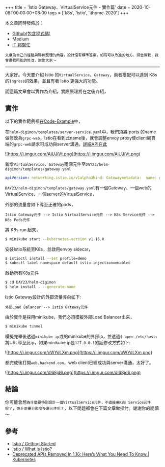+++
title = 'Istio Gateway、VirtualService元件 - 實作篇'
date = 2020-10-08T00:00:00+08:00
tags = ['k8s', 'istio', 'ithome-2020']
+++

本文章同時發佈於：

- [Github(包含程式碼)](https://github.com/superj80820/2020-ithelp-contest/blob/master/DAY23)
- Medium
- [iT
邦幫忙](https://ithelp.ithome.com.tw/articles/10250134)

```
文章為自己的經驗與夥伴整理的內容，設計沒有標準答案，如有可以改進的地方，請告訴我，我會盡我所能的修改，謝謝大家～
```

---

大家好。今天要介紹 Istio
的`VirtualService`、`Gateway`，兩者搭配可以達到
K8s 的`Ingress`的效果，並且有著 Istio 更強大的功能。

而這篇文章會以實作為介紹，實際原理將在之後介紹，

## 實作

以下的實作範例都在[Code-Example](https://github.com/superj80820/2020-ithelp-contest)中，

在`helm-digimon/templates/server-service.yaml`中，我們須將
ports
的name做修改為`grpc-web`，Istio在看到此name後，就會調整envoy
proxy使client網頁端的`grpc-web`請求可成功與server溝通。[詳細API在此](https://istio.io/latest/docs/ops/configuration/traffic-management/protocol-selection/)

![https://i.imgur.com/AiUJiVt.png](https://i.imgur.com/AiUJiVt.png)

新增`VirtualService`、`Gateway`兩個元件至`DAY23/helm-digimon/templates/gateway.yaml`

```yaml
apiVersion: networking.istio.io/v1alpha3kind: Gatewaymetadata:  name: gatewayspec:  selector:    istio: ingressgateway  servers:    - port:        number: 80        name: http        protocol: HTTP      hosts:        - "*.backend.com"---apiVersion: networking.istio.io/v1alpha3kind: VirtualServicemetadata:  name: virtual-servicespec:  hosts:    - "api.backend.com"  gateways:    - gateway  http:    - match:        - uri:            prefix: /digimon.Digimon      route:        - destination:            port:              number: 6000            host: server      corsPolicy:        allowOrigins:          - exact: "http://web.backend.com"        allowMethods:          - POST          - GET          - OPTIONS          - PUT          - DELETE        allowHeaders:          - grpc-timeout          - content-type          - keep-alive          - user-agent          - cache-control          - content-type          - content-transfer-encoding          - x-accept-content-transfer-encoding          - x-accept-response-streaming          - x-user-agent          - x-grpc-web        maxAge: 1728s        exposeHeaders:          - grpc-status          - grpc-message        allowCredentials: true---apiVersion: networking.istio.io/v1alpha3kind: VirtualServicemetadata:  name: webspec:  hosts:    - "web.backend.com"  gateways:    - gateway  http:    - match:        - uri:            prefix: /      rewrite:        uri: /      route:        - destination:            port:              number: 8060            host: web
```

`DAY23/helm-digimon/templates/gateway.yaml`有一個Gateway、一個web的VirtualService、一個server的VirtualService，

外部的流量會如下導至正確的pods，

```
Istio Gateway元件 --> Istio VirtualService元件 --> K8s Service元件 --> K8s Pods元件
```

將 K8s run 起來，

```bash
$ minikube start --kubernetes-version v1.16.0
```

安裝Istio系統至K8s，並啟用envoy sidecar，

```bash
$ istioctl install --set profile=demo
$ kubectl label namespace default istio-injection=enabled
```

啟動所有K8s元件

```bash
$ cd DAY23/helm-digimon
$ helm install . --generate-name
```

Istio Gateway設計的外部流量導向如下:

```
外部Load Balancer --> Istio Gateway元件
```

由於實作是採用minikube，我們必須模擬外部Load Balancer出來，

```bash
$ minikube tunnel
```

模擬完畢後透過`minikube ip`或的minikube的外部ip，並透過`$ open /etc/hosts`將URL導至此ip，如果minikube
ip是`127.0.0.1`的話修改方式如下:

![https://i.imgur.com/oWYdLXm.png](https://i.imgur.com/oWYdLXm.png)

都完成後打開`web.backend.com`，web
client已經成功與server溝通，太好了。

![https://i.imgur.com/dl68jd6.png](https://i.imgur.com/dl68jd6.png)

## 結論

你可能會想`為什麼要特別設計一個VirtualService元件，不直接用K8s Service元件呢？`，`為什麼要分那麼多層元件呢？`，以下問題都會在下篇文章做探討，謝謝你的閱讀～

## 參考

- [Istio
/ Getting Started](https://istio.io/latest/docs/setup/getting-started/)
- [Istio
/ What is Istio?](https://istio.io/latest/docs/concepts/what-is-istio/)
- [Deprecated
APIs Removed In 1.16: Here’s What You Need To Know | Kubernetes](https://kubernetes.io/blog/2019/07/18/api-deprecations-in-1-16/)